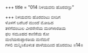 +++
title = "014 ನಿಳಯವನು ಹೊರವಣ್ಟು"

+++
ನಿಳಯವನು ಹೊರವಂಟು ಬೀದಿಗ  
ಳೊಳಗೆ ಬರೆಬರೆ ಮುಂದೆ ಮೋಹಿದ  
ತಳಿಗೆದಂಬುಲ ವೀರಸೇಸೆಯ ಮಂಗಳಾರತಿಯ  
ಫಲ ಸಮೂಹದ ಕಾಣಿಕೆಯ ಕೋ  
ಮಲೆಯರುಪ್ಪಾರತಿಯ ಮನೆಮನೆ  
ಗಳಲಿ ಮನ್ನಿಸಿಕೊಳುತ ಪಾಳೆಯದಿಂದ ಹೊರವಂಟ      ॥14॥
